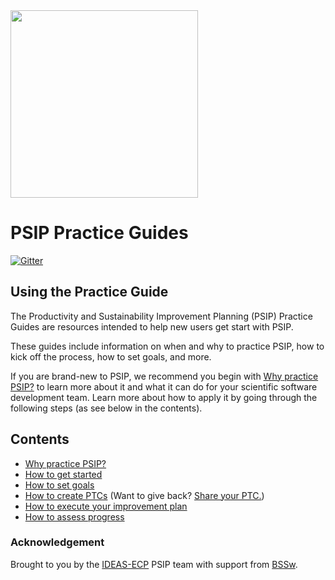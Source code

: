 
<img src="https://bssw-psip.github.io/assets/images/psip_logo.png" width="300">

# PSIP Practice Guides

[![Gitter](https://badges.gitter.im/bssw-psip/community.svg)](https://gitter.im/bssw-psip/community?utm_source=badge&utm_medium=badge&utm_campaign=pr-badge)

## Using the Practice Guide

The Productivity and Sustainability Improvement Planning (PSIP) Practice
Guides are resources intended to help new users get start with PSIP.

These guides include information on when and why to practice PSIP, how to kick
off the process, how to set goals, and more.

If you are brand-new to PSIP, we recommend you begin with
[Why practice PSIP?](/practice-guides/pages/why_practice_PSIP.html) to learn more about it and
what it can do for your scientific software development team. Learn more about
how to apply it by going through the following steps (as see below in the
contents).


## Contents

- [Why practice PSIP?](/practice-guides/pages/why_practice_PSIP.html)
- [How to get started](/practice-guides/pages/how_to_start.html)
- [How to set goals](/practice-guides/pages/how_to_set_goals.html)
- [How to create PTCs](/practice-guides/pages/how_to_create_ptc.html)
  (Want to give back? [Share your PTC.](https://bssw-psip.github.io/ptc-catalog/))
- [How to execute your improvement plan](/practice-guides/pages/how_to_execute_plan.html)
- [How to assess progress](/practice-guides/pages/how_to_assess_progress.html)

### Acknowledgement

Brought to you by the [IDEAS-ECP](https://ideas-productivity.org) PSIP team
with support from [BSSw](https://bssw.io).
